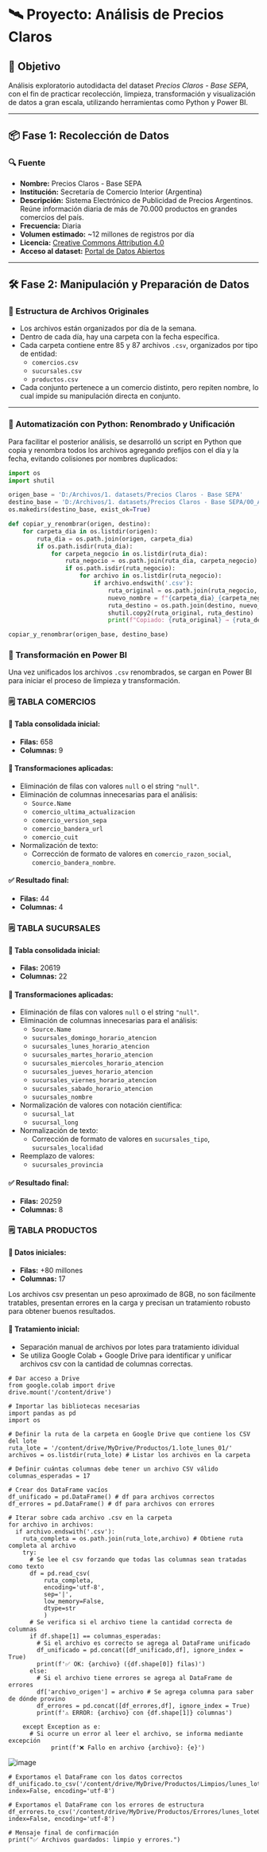 # 🛰️ Proyecto: Análisis de Precios Claros

## 📌 Objetivo
Análisis exploratorio autodidacta del dataset *Precios Claros - Base SEPA*, con el fin de practicar recolección, limpieza, transformación y visualización de datos a gran escala, utilizando herramientas como Python y Power BI.

---

## 📦 Fase 1: Recolección de Datos

### 🔍 Fuente
- **Nombre:** Precios Claros - Base SEPA  
- **Institución:** Secretaría de Comercio Interior (Argentina)  
- **Descripción:** Sistema Electrónico de Publicidad de Precios Argentinos. Reúne información diaria de más de 70.000 productos en grandes comercios del país.  
- **Frecuencia:** Diaria  
- **Volumen estimado:** ~12 millones de registros por día  
- **Licencia:** [Creative Commons Attribution 4.0](https://creativecommons.org/licenses/by/4.0/)  
- **Acceso al dataset:** [Portal de Datos Abiertos](https://datos.produccion.gob.ar/dataset/sepa-precios)

---

## 🛠️ Fase 2: Manipulación y Preparación de Datos

### 📂 Estructura de Archivos Originales
- Los archivos están organizados por día de la semana.
- Dentro de cada día, hay una carpeta con la fecha específica.
- Cada carpeta contiene entre 85 y 87 archivos `.csv`, organizados por tipo de entidad:
  - `comercios.csv`
  - `sucursales.csv`
  - `productos.csv`
- Cada conjunto pertenece a un comercio distinto, pero repiten nombre, lo cual impide su manipulación directa en conjunto.

---

### 🧮 Automatización con Python: Renombrado y Unificación

Para facilitar el posterior análisis, se desarrolló un script en Python que copia y renombra todos los archivos agregando prefijos con el día y la fecha, evitando colisiones por nombres duplicados:

```python
import os
import shutil

origen_base = 'D:/Archivos/1. datasets/Precios Claros - Base SEPA'
destino_base = 'D:/Archivos/1. datasets/Precios Claros - Base SEPA/00_ArchivosRenombradosUnificados'
os.makedirs(destino_base, exist_ok=True)

def copiar_y_renombrar(origen, destino):
    for carpeta_dia in os.listdir(origen):
        ruta_dia = os.path.join(origen, carpeta_dia)
        if os.path.isdir(ruta_dia):
            for carpeta_negocio in os.listdir(ruta_dia):
                ruta_negocio = os.path.join(ruta_dia, carpeta_negocio)
                if os.path.isdir(ruta_negocio):
                    for archivo in os.listdir(ruta_negocio):
                        if archivo.endswith('.csv'):
                            ruta_original = os.path.join(ruta_negocio, archivo)
                            nuevo_nombre = f"{carpeta_dia}_{carpeta_negocio}_{archivo}"
                            ruta_destino = os.path.join(destino, nuevo_nombre)
                            shutil.copy2(ruta_original, ruta_destino)
                            print(f"Copiado: {ruta_original} → {ruta_destino}")

copiar_y_renombrar(origen_base, destino_base)
```
### 🔄 Transformación en Power BI

Una vez unificados los archivos `.csv` renombrados, se cargan en Power BI para iniciar el proceso de limpieza y transformación.

### 🗒️ TABLA COMERCIOS
#### 🧹 Tabla consolidada inicial: 
- **Filas:** 658  
- **Columnas:** 9

#### 🔧 Transformaciones aplicadas:
- Eliminación de filas con valores `null` o el string `"null"`.
- Eliminación de columnas innecesarias para el análisis:
  - `Source.Name`
  - `comercio_ultima_actualizacion`
  - `comercio_version_sepa`
  - `comercio_bandera_url`
  - `comercio_cuit`
- Normalización de texto:
  - Corrección de formato de valores en `comercio_razon_social`, `comercio_bandera_nombre`.

#### ✅ Resultado final: 
- **Filas:** 44  
- **Columnas:** 4

### 🗒️ TABLA SUCURSALES
#### 🧹 Tabla consolidada inicial: 
- **Filas:** 20619  
- **Columnas:** 22

#### 🔧 Transformaciones aplicadas:
- Eliminación de filas con valores `null` o el string `"null"`.
- Eliminación de columnas innecesarias para el análisis:
  - `Source.Name`
  - `sucursales_domingo_horario_atencion`
  - `sucursales_lunes_horario_atencion`
  - `sucursales_martes_horario_atencion`
  - `sucursales_miercoles_horario_atencion` 
  - `sucursales_jueves_horario_atencion`
  - `sucursales_viernes_horario_atencion` 
  - `sucursales_sabado_horario_atencion`
  - `sucursales_nombre`
- Normalización de valores con notación científica:
  - `sucursal_lat`
  - `sucursal_long`
- Normalización de texto:
  - Corrección de formato de valores en `sucursales_tipo`, `sucursales_localidad`
- Reemplazo de valores: 
  - `sucursales_provincia`

#### ✅ Resultado final: 
- **Filas:** 20259  
- **Columnas:** 8

### 🗒️ TABLA PRODUCTOS
#### 🧹 Datos iniciales: 
- **Filas:** +80 millones 
- **Columnas:** 17

Los archivos csv presentan un peso aproximado de 8GB, no son fácilmente tratables, presentan errores en la carga y precisan un tratamiento robusto para obtener buenos resultados.

#### 🔧 Tratamiento inicial:
- Separación manual de archivos por lotes para tratamiento idividual
- Se utiliza Google Colab + Google Drive para identificar y unificar archivos csv con la cantidad de columnas correctas.
```
# Dar acceso a Drive
from google.colab import drive
drive.mount('/content/drive')

# Importar las bibliotecas necesarias
import pandas as pd
import os

# Definir la ruta de la carpeta en Google Drive que contiene los CSV del lote
ruta_lote = '/content/drive/MyDrive/Productos/1.lote_lunes_01/'
archivos = os.listdir(ruta_lote) # Listar los archivos en la carpeta

# Definir cuántas columnas debe tener un archivo CSV válido
columnas_esperadas = 17

# Crear dos DataFrame vacíos
df_unificado = pd.DataFrame() # df para archivos correctos
df_errores = pd.DataFrame() # df para archivos con errores

# Iterar sobre cada archivo .csv en la carpeta
for archivo in archivos:
  if archivo.endswith('.csv'):
    ruta_completa = os.path.join(ruta_lote,archivo) # Obtiene ruta completa al archivo
    try:
      # Se lee el csv forzando que todas las columnas sean tratadas como texto
      df = pd.read_csv(
          ruta_completa,
          encoding='utf-8',
          sep='|',
          low_memory=False,
          dtype=str
          )
      # Se verifica si el archivo tiene la cantidad correcta de columnas
      if df.shape[1] == columnas_esperadas:
        # Si el archivo es correcto se agrega al DataFrame unificado
        df_unificado = pd.concat([df_unificado,df], ignore_index = True)
        print(f'✅ OK: {archivo} ({df.shape[0]} filas)')
      else:
        # Si el archivo tiene errores se agrega al DataFrame de errores
        df['archivo_origen'] = archivo # Se agrega columna para saber de dónde provino
        df_errores = pd.concat([df_errores,df], ignore_index = True)
        print(f'⚠️ ERROR: {archivo} con {df.shape[1]} columnas')

    except Exception as e:
      # Si ocurre un error al leer el archivo, se informa mediante excepción
            print(f'❌ Fallo en archivo {archivo}: {e}')
```
![image](https://github.com/user-attachments/assets/3a9e0fa5-0ae6-48ad-8c51-ce74f24777ee)

```
# Exportamos el DataFrame con los datos correctos
df_unificado.to_csv('/content/drive/MyDrive/Productos/Limpios/lunes_lote01.csv', index=False, encoding='utf-8')

# Exportamos el DataFrame con los errores de estructura
df_errores.to_csv('/content/drive/MyDrive/Productos/Errores/lunes_lote01.csv', index=False, encoding='utf-8')

# Mensaje final de confirmación
print("✅ Archivos guardados: limpio y errores.")
```
